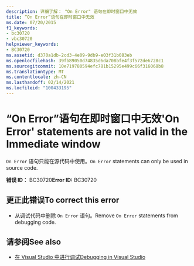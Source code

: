 ```yaml
---
description: 详细了解： "On Error" 语句在即时窗口中无效
title: “On Error”语句在即时窗口中无效
ms.date: 07/20/2015
f1_keywords:
- bc30720
- vbc30720
helpviewer_keywords:
- BC30720
ms.assetid: d370a1db-2cd3-4e09-9db9-e03f31b083eb
ms.openlocfilehash: 39fb89050d74835d6da708bfe4f3f572de6728c1
ms.sourcegitcommit: 10e719780594efc781b15295e499c66f316068b8
ms.translationtype: MT
ms.contentlocale: zh-CN
ms.lasthandoff: 02/14/2021
ms.locfileid: "100433195"
---
```

# <a name="on-error-statements-are-not-valid-in-the-immediate-window"></a><span data-ttu-id="24b63-103">“On Error”语句在即时窗口中无效</span><span class="sxs-lookup"><span data-stu-id="24b63-103">'On Error' statements are not valid in the Immediate window</span></span>

<span data-ttu-id="24b63-104">`On Error` 语句只能在源代码中使用。</span><span class="sxs-lookup"><span data-stu-id="24b63-104">`On Error` statements can only be used in source code.</span></span>  
  
 <span data-ttu-id="24b63-105">**错误 ID：** BC30720</span><span class="sxs-lookup"><span data-stu-id="24b63-105">**Error ID:** BC30720</span></span>  
  
## <a name="to-correct-this-error"></a><span data-ttu-id="24b63-106">更正此错误</span><span class="sxs-lookup"><span data-stu-id="24b63-106">To correct this error</span></span>  
  
- <span data-ttu-id="24b63-107">从调试代码中删除 `On Error` 语句。</span><span class="sxs-lookup"><span data-stu-id="24b63-107">Remove `On Error` statements from debugging code.</span></span>  
  
## <a name="see-also"></a><span data-ttu-id="24b63-108">请参阅</span><span class="sxs-lookup"><span data-stu-id="24b63-108">See also</span></span>

- [<span data-ttu-id="24b63-109">在 Visual Studio 中进行调试</span><span class="sxs-lookup"><span data-stu-id="24b63-109">Debugging in Visual Studio</span></span>](/visualstudio/debugger/debugger-feature-tour)

